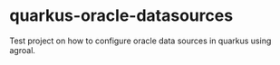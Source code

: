 # quarkus-oracle-datasources
Test project on how to configure oracle data sources in quarkus using agroal.
